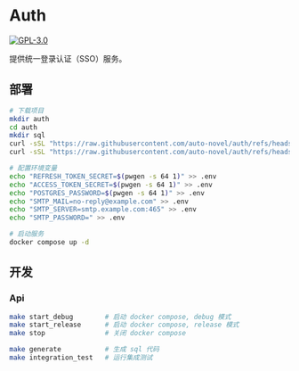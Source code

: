 # Auth

[![GPL-3.0](https://img.shields.io/github/license/auto-novel/auth)](https://github.com/auto-novel/auth#license)

提供统一登录认证（SSO）服务。

## 部署

```bash
# 下载项目
mkdir auth
cd auth
mkdir sql
curl -sSL "https://raw.githubusercontent.com/auto-novel/auth/refs/heads/main/docker-compose.yml" -o "./docker-compose.yml"
curl -sSL "https://raw.githubusercontent.com/auto-novel/auth/refs/heads/main/sql/init.sql" -o "./sql/init.sql"

# 配置环境变量
echo "REFRESH_TOKEN_SECRET=$(pwgen -s 64 1)" >> .env
echo "ACCESS_TOKEN_SECRET=$(pwgen -s 64 1)" >> .env
echo "POSTGRES_PASSWORD=$(pwgen -s 64 1)" >> .env
echo "SMTP_MAIL=no-reply@example.com" >> .env
echo "SMTP_SERVER=smtp.example.com:465" >> .env
echo "SMTP_PASSWORD=" >> .env

# 启动服务
docker compose up -d
```

## 开发

### Api

```bash
make start_debug        # 启动 docker compose, debug 模式
make start_release      # 启动 docker compose, release 模式
make stop               # 关闭 docker compose

make generate           # 生成 sql 代码
make integration_test   # 运行集成测试
```